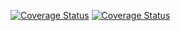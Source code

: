 [![Coverage Status](https://coveralls.io/repos/github/benjiboi214/mmpl-rest/badge.svg?branch=feature%2Fuser-profile)](https://coveralls.io/github/benjiboi214/mmpl-rest?branch=feature%2Fuser-profile) [![Coverage Status](https://travis-ci.org/benjiboi214/mmpl-rest.svg?branch=feature%2Fuser-profile)](https://travis-ci.org/benjiboi214/mmpl-rest.svg?branch=feature%2Fuser-profile)